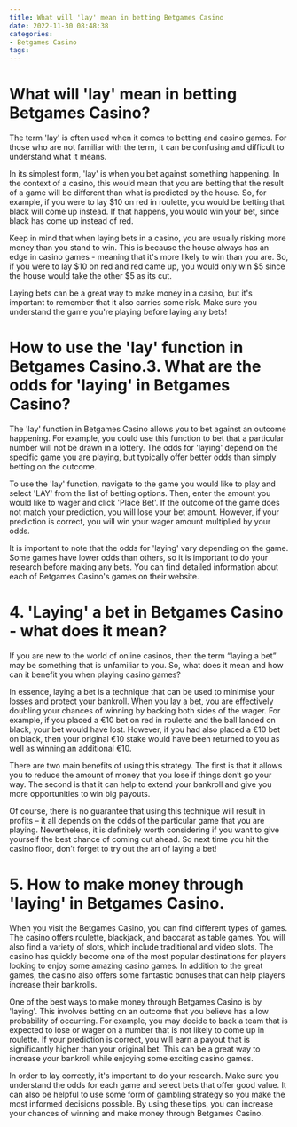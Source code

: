 ```yaml
---
title: What will 'lay' mean in betting Betgames Casino
date: 2022-11-30 08:48:38
categories:
- Betgames Casino
tags:
---
```



#  What will 'lay' mean in betting Betgames Casino?

The term 'lay' is often used when it comes to betting and casino games. For those who are not familiar with the term, it can be confusing and difficult to understand what it means. 

In its simplest form, 'lay' is when you bet against something happening. In the context of a casino, this would mean that you are betting that the result of a game will be different than what is predicted by the house. So, for example, if you were to lay $10 on red in roulette, you would be betting that black will come up instead. If that happens, you would win your bet, since black has come up instead of red. 

Keep in mind that when laying bets in a casino, you are usually risking more money than you stand to win. This is because the house always has an edge in casino games - meaning that it's more likely to win than you are. So, if you were to lay $10 on red and red came up, you would only win $5 since the house would take the other $5 as its cut. 

Laying bets can be a great way to make money in a casino, but it's important to remember that it also carries some risk. Make sure you understand the game you're playing before laying any bets!

#  How to use the 'lay' function in Betgames Casino.3. What are the odds for 'laying' in Betgames Casino?

The 'lay' function in Betgames Casino allows you to bet against an outcome happening. For example, you could use this function to bet that a particular number will not be drawn in a lottery. The odds for 'laying' depend on the specific game you are playing, but typically offer better odds than simply betting on the outcome.

To use the 'lay' function, navigate to the game you would like to play and select 'LAY' from the list of betting options. Then, enter the amount you would like to wager and click 'Place Bet'. If the outcome of the game does not match your prediction, you will lose your bet amount. However, if your prediction is correct, you will win your wager amount multiplied by your odds.

It is important to note that the odds for 'laying' vary depending on the game. Some games have lower odds than others, so it is important to do your research before making any bets. You can find detailed information about each of Betgames Casino's games on their website.

# 4. 'Laying' a bet in Betgames Casino - what does it mean?

If you are new to the world of online casinos, then the term “laying a bet” may be something that is unfamiliar to you. So, what does it mean and how can it benefit you when playing casino games?

In essence, laying a bet is a technique that can be used to minimise your losses and protect your bankroll. When you lay a bet, you are effectively doubling your chances of winning by backing both sides of the wager. For example, if you placed a €10 bet on red in roulette and the ball landed on black, your bet would have lost. However, if you had also placed a €10 bet on black, then your original €10 stake would have been returned to you as well as winning an additional €10.

There are two main benefits of using this strategy. The first is that it allows you to reduce the amount of money that you lose if things don’t go your way. The second is that it can help to extend your bankroll and give you more opportunities to win big payouts.

Of course, there is no guarantee that using this technique will result in profits – it all depends on the odds of the particular game that you are playing. Nevertheless, it is definitely worth considering if you want to give yourself the best chance of coming out ahead. So next time you hit the casino floor, don’t forget to try out the art of laying a bet!

# 5. How to make money through 'laying' in Betgames Casino.

When you visit the Betgames Casino, you can find different types of games. The casino offers roulette, blackjack, and baccarat as table games. You will also find a variety of slots, which include traditional and video slots. The casino has quickly become one of the most popular destinations for players looking to enjoy some amazing casino games. In addition to the great games, the casino also offers some fantastic bonuses that can help players increase their bankrolls.

One of the best ways to make money through Betgames Casino is by 'laying'. This involves betting on an outcome that you believe has a low probability of occurring. For example, you may decide to back a team that is expected to lose or wager on a number that is not likely to come up in roulette. If your prediction is correct, you will earn a payout that is significantly higher than your original bet. This can be a great way to increase your bankroll while enjoying some exciting casino games.

In order to lay correctly, it's important to do your research. Make sure you understand the odds for each game and select bets that offer good value. It can also be helpful to use some form of gambling strategy so you make the most informed decisions possible. By using these tips, you can increase your chances of winning and make money through Betgames Casino.